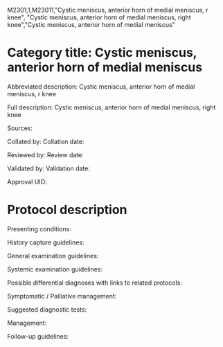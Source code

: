 M2301,1,M23011,"Cystic meniscus, anterior horn of medial meniscus, r knee", "Cystic meniscus, anterior horn of medial meniscus, right knee","Cystic meniscus, anterior horn of medial meniscus"
# Category title: Cystic meniscus, anterior horn of medial meniscus

Abbreviated description: Cystic meniscus, anterior horn of medial meniscus, r knee

Full description: Cystic meniscus, anterior horn of medial meniscus, right knee

Sources:

Collated by:
Collation date:

Reviewed by:
Review date:

Validated by:
Validation date:

Approval UID:

# Protocol description

Presenting conditions:

History capture guidelines:

General examination guidelines:

Systemic examination guidelines:

Possible differential diagnoses with links to related protocols:

Symptomatic / Palliative management:

Suggested diagnostic tests:

Management:

Follow-up guidelines:
